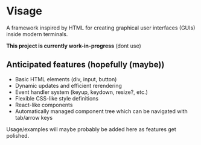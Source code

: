# Visage
A framework inspired by HTML for creating graphical user interfaces (GUIs) inside modern terminals.

**This project is currently work-in-progress** (dont use)

## Anticipated features (hopefully (maybe))
- Basic HTML elements (div, input, button)
- Dynamic updates and efficient rerendering
- Event handler system (keyup, keydown, resize?, etc.)
- Flexible CSS-like style definitions
- React-like components
- Automatically managed component tree which can be navigated with tab/arrow keys

Usage/examples will maybe probably be added here as features get polished.